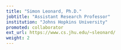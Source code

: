 ```yaml
---
title: "Simon Leonard, Ph.D."
jobtitle: "Assistant Research Professor"
institution: "Johns Hopkins University"
promoted: collaborator
ext_url: https://www.cs.jhu.edu/~sleonard/
weight: 2
---
```





